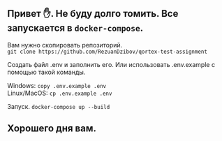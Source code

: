 ## Привет ✋. Не буду долго томить. Все запускается в `docker-compose`. 
Вам нужно скопировать репозиторий.\
`git clone https://github.com/RezuanDzibov/qortex-test-assignment`

Создать файл .env и заполнить его. Или использовать .env.example с помощью такой команды.

Windows: `copy .env.example .env`\
Linux/MacOS: `cp .env.example .env`

Запуск.
`docker-compose up --build`

## Хорошего дня вам.